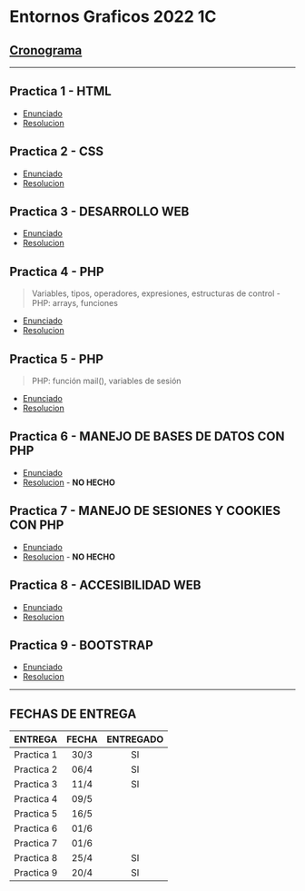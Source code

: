 # Entornos Graficos 2022 1C

## [Cronograma](/cronograma/UTN_EntornosGr%C3%A1ficos_Cronograma_2022_1C.pdf)
---
## Practica 1 - HTML
- [Enunciado](/practica-1//UTN%20-%20Entornos%20Gr%C3%A1ficos%20-%20HTML%20Pr%C3%A1ctica%201.pdf)
- [Resolucion](/practica-1/)

## Practica 2 - CSS
- [Enunciado](/practica-2/UTN_Entornos%20Gr%C3%A1ficos_CSS%20Pr%C3%A1ctica%202.pdf)
- [Resolucion](/practica-2/)

## Practica 3 - DESARROLLO WEB
- [Enunciado](/practica-3/UTN_Entornos%20Gráficos_Práctica3.pdf)
- [Resolucion](practica-3/Practica%203%20-%20Resoluci%C3%B3n.pdf)

## Practica 4 - PHP

> Variables, tipos, operadores, expresiones, estructuras de control - PHP: arrays, funciones

- [Enunciado](/practica-4/UTN_Entornos_Gr%C3%A1ficos_Pr%C3%A1ctica4.pdf)
- [Resolucion](/practica-4/)

## Practica 5 - PHP

> PHP: función mail(), variables de sesión  

- [Enunciado](/practica-5/UTN_Entornos_Gr%C3%A1ficos_EnunciadoPractica_5.pdf)
- [Resolucion](/practica-5/)

## Practica 6 - MANEJO DE BASES DE DATOS CON PHP

- [Enunciado](/practica-6/UTN_Entornos_Gr%C3%A1ficos_Pr%C3%A1ctica6.pdf)
- [Resolucion]() - **NO HECHO**

## Practica 7 - MANEJO DE SESIONES Y COOKIES CON PHP

- [Enunciado](/practica-7/UTN_Entornos_Gr%C3%A1ficos_Pr%C3%A1ctica7.pdf)
- [Resolucion]() - **NO HECHO**

## Practica 8 - ACCESIBILIDAD WEB

- [Enunciado](/practica-8/UTN_Entornos_Gr%C3%A1ficos_Pr%C3%A1ctica_8.pdf)
- [Resolucion](/practica-8/Practica%208%20-%20Resolucion.pdf)

## Practica 9 - BOOTSTRAP

- [Enunciado](/practica-9/UTN_EG_Práctica%20Bootstrap.pdf)
- [Resolucion](/practica-9/)

---

## FECHAS DE ENTREGA

| ENTREGA    | FECHA | ENTREGADO |
| :--------- | :---: | :-------: |
| Practica 1 | 30/3  |    SI     |
| Practica 2 | 06/4  |    SI     |
| Practica 3 | 11/4  |    SI     |
| Practica 4 | 09/5  |           |
| Practica 5 | 16/5  |           |
| Practica 6 | 01/6  |           |
| Practica 7 | 01/6  |           |
| Practica 8 | 25/4  |    SI     |
| Practica 9 | 20/4  |    SI     |